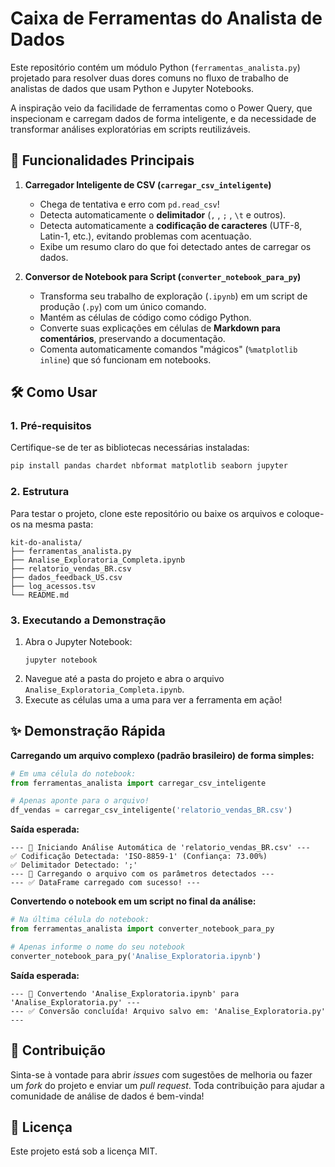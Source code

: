 # Caixa de Ferramentas do Analista de Dados

Este repositório contém um módulo Python (`ferramentas_analista.py`) projetado para resolver duas dores comuns no fluxo de trabalho de analistas de dados que usam Python e Jupyter Notebooks.

A inspiração veio da facilidade de ferramentas como o Power Query, que inspecionam e carregam dados de forma inteligente, e da necessidade de transformar análises exploratórias em scripts reutilizáveis.

## 🚀 Funcionalidades Principais

1.  **Carregador Inteligente de CSV (`carregar_csv_inteligente`)**
    -   Chega de tentativa e erro com `pd.read_csv`!
    -   Detecta automaticamente o **delimitador** (`,` , `;` , `\t` e outros).
    -   Detecta automaticamente a **codificação de caracteres** (UTF-8, Latin-1, etc.), evitando problemas com acentuação.
    -   Exibe um resumo claro do que foi detectado antes de carregar os dados.

2.  **Conversor de Notebook para Script (`converter_notebook_para_py`)**
    -   Transforma seu trabalho de exploração (`.ipynb`) em um script de produção (`.py`) com um único comando.
    -   Mantém as células de código como código Python.
    -   Converte suas explicações em células de **Markdown para comentários**, preservando a documentação.
    -   Comenta automaticamente comandos "mágicos" (`%matplotlib inline`) que só funcionam em notebooks.

## 🛠️ Como Usar

### 1. Pré-requisitos

Certifique-se de ter as bibliotecas necessárias instaladas:

```bash
pip install pandas chardet nbformat matplotlib seaborn jupyter
```

### 2. Estrutura

Para testar o projeto, clone este repositório ou baixe os arquivos e coloque-os na mesma pasta:

```
kit-do-analista/
├── ferramentas_analista.py
├── Analise_Exploratoria_Completa.ipynb
├── relatorio_vendas_BR.csv
├── dados_feedback_US.csv
├── log_acessos.tsv
└── README.md
```

### 3. Executando a Demonstração

1.  Abra o Jupyter Notebook:
    ```
    jupyter notebook
    ```
2.  Navegue até a pasta do projeto e abra o arquivo `Analise_Exploratoria_Completa.ipynb`.
3.  Execute as células uma a uma para ver a ferramenta em ação!

## ✨ Demonstração Rápida

**Carregando um arquivo complexo (padrão brasileiro) de forma simples:**

```python
# Em uma célula do notebook:
from ferramentas_analista import carregar_csv_inteligente

# Apenas aponte para o arquivo!
df_vendas = carregar_csv_inteligente('relatorio_vendas_BR.csv')
```

**Saída esperada:**
```
--- 🚀 Iniciando Análise Automática de 'relatorio_vendas_BR.csv' ---
✅ Codificação Detectada: 'ISO-8859-1' (Confiança: 73.00%)
✅ Delimitador Detectado: ';'
--- 🔄 Carregando o arquivo com os parâmetros detectados ---
--- ✅ DataFrame carregado com sucesso! ---
```

**Convertendo o notebook em um script no final da análise:**

```python
# Na última célula do notebook:
from ferramentas_analista import converter_notebook_para_py

# Apenas informe o nome do seu notebook
converter_notebook_para_py('Analise_Exploratoria.ipynb')
```

**Saída esperada:**
```
--- 🔄 Convertendo 'Analise_Exploratoria.ipynb' para 'Analise_Exploratoria.py' ---
--- ✅ Conversão concluída! Arquivo salvo em: 'Analise_Exploratoria.py' ---
```

## 🤝 Contribuição

Sinta-se à vontade para abrir *issues* com sugestões de melhoria ou fazer um *fork* do projeto e enviar um *pull request*. Toda contribuição para ajudar a comunidade de análise de dados é bem-vinda!

## 📜 Licença

Este projeto está sob a licença MIT.